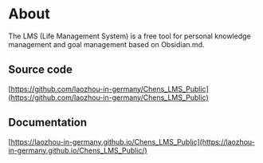 # About

The LMS (Life Management System) is a free tool for personal knowledge management and goal management based on Obsidian.md.

## Source code 
[https://github.com/laozhou-in-germany/Chens_LMS_Public](https://github.com/laozhou-in-germany/Chens_LMS_Public)

## Documentation 
[https://laozhou-in-germany.github.io/Chens_LMS_Public](https://laozhou-in-germany.github.io/Chens_LMS_Public/)
